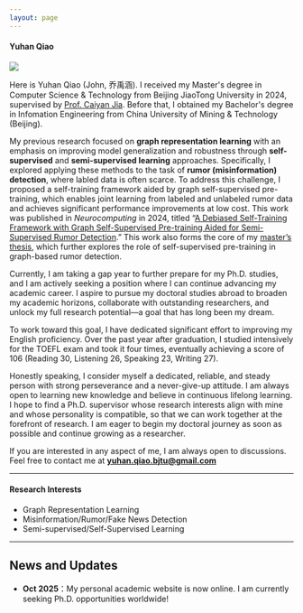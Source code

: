 ```yaml
---
layout: page
---
```


#### Yuhan Qiao

<img src="https://yuhan-qiao.github.io/qyh6.jpg" class="floatpic">

Here is Yuhan Qiao (John, 乔禹涵). I received my Master's degree in Computer Science & Technology from Beijing JiaoTong University in 2024, supervised by [Prof. Caiyan Jia](https://faculty.bjtu.edu.cn/8097/). Before that, I obtained my Bachelor's degree in Infomation Engineering from China University of Mining & Technology (Beijing). 

My previous research focused on **graph representation learning** with an emphasis on improving model generalization and robustness through **self-supervised** and **semi-supervised learning** approaches. Specifically, I explored applying these methods to the task of **rumor (misinformation) detection**, where labled data is often scarce. To address this challenge, I proposed a self-training framework aided by graph self-supervised pre-training, which enables joint learning from labeled and unlabeled rumor data and achieves significant performance improvements at low cost. This work was published in _Neurocomputing_ in 2024, titled “[A Debiased Self-Training Framework with Graph Self-Supervised Pre-training Aided for Semi-Supervised Rumor Detection](https://yuhan-qiao.github.io/mypaper/journal/neurocom.pdf).” This work also forms the core of my [master’s thesis](https://yuhan-qiao.github.io/mypaper/thesis/Master_thesis.pdf), which further explores the role of self-supervised pre-training in graph-based rumor detection.

Currently, I am taking a gap year to further prepare for my Ph.D. studies, and I am actively seeking a position where I can continue advancing my academic career. I aspire to pursue my doctoral studies abroad to broaden my academic horizons, collaborate with outstanding researchers, and unlock my full research potential—a goal that has long been my dream.

To work toward this goal, I have dedicated significant effort to improving my English proficiency. Over the past year after graduation, I studied intensively for the TOEFL exam and took it four times, eventually achieving a score of 106 (Reading 30, Listening 26, Speaking 23, Writing 27).

Honestly speaking, I consider myself a dedicated, reliable, and steady person with strong perseverance and a never-give-up attitude. I am always open to learning new knowledge and believe in continuous lifelong learning. I hope to find a Ph.D. supervisor whose research interests align with mine and whose personality is compatible, so that we can work together at the forefront of research. I am eager to begin my doctoral journey as soon as possible and continue growing as a researcher.

If you are interested in any aspect of me, I am always open to discussions. Feel free to contact me at **yuhan.qiao.bjtu@gmail.com**

---

#### Research Interests

- Graph Representation Learning
- Misinformation/Rumor/Fake News Detection
- Semi-supervised/Self-Supervised Learning

---

## News and Updates

- **Oct 2025**：My personal academic website is now online. I am currently seeking Ph.D. opportunities worldwide!

<br>
